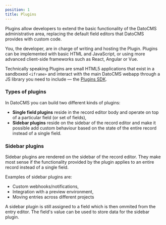 ```yaml
---
position: 1
title: Plugins
---
```


Plugins allow developers to extend the basic functionality of the DatoCMS administrative area, replacing the default field editors that DatoCMS provides with custom code.

You, the developer, are in charge of writing and hosting the Plugin. Plugins can be implemented with basic HTML and JavaScript, or using more advanced client-side frameworks such as React, Angular or Vue.

Technically speaking Plugins are small HTML5 applications that exist in a sandboxed `<iframe>` and interact with the main DatoCMS webapp through a JS library you need to include — the [Plugins SDK](/docs/plugins/sdk-reference/).

### Types of plugins

In DatoCMS you can build two different kinds of plugins:

* **Single field plugins** reside in the record editor body and operate on top of a particular field (or set of fields),
* **Sidebar plugins** reside on the sidebar of the record editor and make it possible add custom behaviour based on the state of the entire record instead of a single field.

### Sidebar plugins

Sidebar plugins are rendered on the sidebar of the record editor. They make most sense if the functionality provided by the plugin applies to an entire record instead of a single field. 

Examples of sidebar plugins are:

* Custom webhooks/notifications,
* Integration with a preview environment,
* Moving entries across different projects

A sidebar plugin is still assigned to a field which is then ommited from the entry editor. The field's value can be used to store data for the sidebar plugin.
